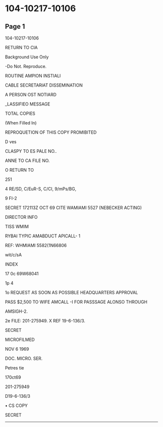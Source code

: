 # 104-10217-10106

## Page 1

104-10217-10106

RETURN TO CIA

Background Use Only

-Do Not. Reproduce.

ROUTINE AMPION INSTIALI

CABLE SECRETARIAT DISSEMINATION

A PERSON OST NOTIARD

_LASSIFIEO MESSAGE

TOTAL COPIES

(When Filled In)

REPROQUETION OF THIS COPY PROMIBITED

D ves

CLASPY TO ES PALE NO..

ANNE TO CA FILE NO.

O RETURN TO

251

4 RE/SD, C/EuR-S, C/CI, 9/mPs/BG,

9 FI-2

SECRET 172113Z OCT 69 CITE WAMIAMI 5527 (NEBECKER ACTING)

DIRECTOR INFO

TISS WMIM

RYBAI TYPIC AMABDUCT APICALL- 1

REF: WHMIAMI 5582(1N66806

wit/c/sA

INDEX

17 0c 69W68041

1p 4

1o REQUEST AS SOON AS POSSIBLE HEADQUARTERS APPROVAL

PASS $2,500 TO WIFE AMCALL -I FOR PASSSAGE ALONSO THROUGH

AMSIGH-2.

2e FILE: 201-275949. X REF 19-6-136/3.

SECRET

MICROFILMED

NOV 6 1969

DOC. MICRO. SER.

Petres tie

170ct69

201-275949

D19-6-136/3

• CS COPY

SECRET

---

